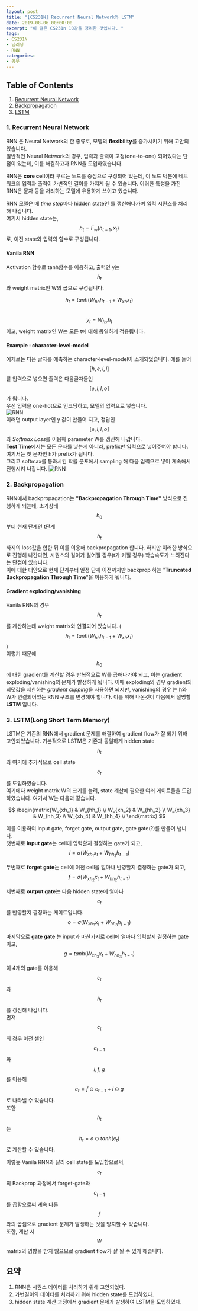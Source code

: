 ```yaml
---
layout: post
title: "[CS231N] Recurrent Neural Network와 LSTM"
date: 2019-08-06 00:00:00
excerpt: "이 글은 CS231n 10강을 정리한 것입니다. "  
tags:
- CS231N
- 딥러닝
- RNN
categories:
- 공부
---
```

## Table of Contents
1. [Recurrent Neural Network](#rnn)
2. [Backpropagation](#back)
3. [LSTM](#lstm)

### 1. Recurrent Neural Network<a name="rnn"></a>
RNN 은 Neural Network의 한 종류로, 모델의 **flexibility**를 증가시키기 위해 고안되었습니다.  
일반적인 Neural Network의 경우, 입력과 출력이 고정(one-to-one) 되어있다는 단점이 있는데, 이를 해결하고자 RNN을 도입하였습니다.  
  
RNN은 **core cell**이라 부르는 노드를 중심으로 구성되어 있는데, 이 노드 덕분에 네트워크의 입력과 출력이 가변적인 길이를 가지게 될 수 있습니다. 이러한 특성을 가진 RNN은 문자 등을 처리하는 모델에 유용하게 쓰이고 있습니다.  
  
RNN 모델은 매 *time step*마다 hidden state인 를 갱신해나가며 입력 시퀀스를 처리해 나갑니다.  
여기서 hidden state는,  
$$ h_{t} = F_{w}(h_{t-1},x_{t}) $$
로, 이전 state와 입력의 함수로 구성됩니다.  

#### Vanila RNN
Activation 함수로 tanh함수를 이용하고,  출력인 y는 $$ h_{t} $$와 weight matrix인 W의 곱으로 구성됩니다.  

$$ h_{t} = tanh(W_{hh}h_{t-1}+W_{xh}x_{t}) $$  
$$ y_{t} = W_{hy}h_{t} $$
이고, weight matrix인 W는 모든 t에 대해 동일하게 적용됩니다.

#### Example : character-level-model
예제로는 다음 글자를 예측하는 character-level-model이 소개되었습니다. 예를 들어 $$ [h,e,l,l] $$를 입력으로 넣으면 출력은 다음글자들인 $$ [e,l,l,o] $$가 됩니다.   
우선 입력을 one-hot으로 인코딩하고, 모델의 입력으로 넣습니다.  
![RNN](https://github.com/dghg/dghg.github.io/raw/master/_posts/img/9.PNG)  
이러면 output layer인 y 값이 만들어 지고, 정답인$$ [e,l,l,o] $$와 *Softmax Loss*를  이용해 parameter W를 갱신해 나갑니다.  
**Test Time**에서는 모든 문자를 넣는게 아니라, prefix만 입력으로 넣어주여야 합니다. 여기서는 첫 문자인 h가 prefix가 됩니다.  
그리고 softmax를 통과시킨 확률 분포에서 sampling 해 다음 입력으로 넣어 계속해서 진행시켜 나갑니다.
![RNN](https://github.com/dghg/dghg.github.io/raw/master/_posts/img/10.PNG)  
  
  
  
### 2. Backpropagation<a name="back"></a>
RNN에서 backpropagation는 **"Backpropagation Through Time"** 방식으로 진행하게 되는데, 초기상태 $$ h_{0} $$ 부터 현재 단계인 t단계 $$ h_{t} $$ 까지의 loss값을 합한 뒤 이를 이용해 backpropagation 합니다. 하지만 이러한 방식으로 진행해 나간다면, 시퀀스의 길이가 길어질 경우(t가 커질 경우) 학습속도가 느려진다는 단점이 있습니다.  
이에 대한 대안으로 현재 단계부터 일정 단계 이전까지만 backprop 하는 "**Truncated Backpropagation Through Time**"을 이용하게 됩니다. 
  
#### Gradient exploding/vanishing
Vanila RNN의 경우 $$ h_{t} $$를 계산하는데 weight matrix와 연결되어 있습니다. ( $$ h_{t} = tanh(W_{hh}h_{t-1}+W_{xh}x_{t}) $$  )  
이렇기 때문에 $$ h_{0} $$ 에 대한 gradient를 계산할 경우 반복적으로 W를 곱해나가야 되고, 이는 gradient exploding/vanishing의 문제가 발생하게 됩니다. 이때 exploding의 경우 gradient의 최댓값을 제한하는 *gradient clipping*을 사용하면 되지만, vanishing의 경우  는 h와 W가 연결되어있는 RNN 구조를 변경해야 합니다. 이를 위해 나온것이 다음에서 설명할 **LSTM** 입니다.  
  
  
### 3. LSTM(Long Short Term Memory)<a name="lstm"></a>
LSTM은 기존의 RNN에서 gradient 문제를 해결하여 gradient flow가 잘 되기 위해 고안되었습니다. 기본적으로 LSTM은 기존과 동일하게 hidden state $$ h_{t} $$와 여기에 추가적으로 cell state $$ c_{t} $$를 도입하였습니다.  
여기에다 weight matrix W의 크기를 늘려, state 계산에 필요한 여러 게이트들을 도입하였습니다. 여기서 W는 다음과 같습니다.

$$
    \begin{matrix}W_{xh_1} & W_{hh_1} \\ W_{xh_2} & W_{hh_2} \\ W_{xh_3} & W_{hh_3} \\ W_{xh_4} & W_{hh_4} \\ \end{matrix}
$$

  이를 이용하여 input gate, forget gate, output gate, gate gate(?)를 만들어 냅니다.  
첫번째로 **input gate**는 cell에 입력할지 결정하는 gate가 되고,  $$ i = \sigma(W_{xh_1}x_{t}+W_{hh_2}h_{t-1}) $$

두번째로 **forget gate**는 cell에 이전 cell을 얼마나 반영할지 결정하는 gate가 되고,  
$$ f = \sigma(W_{xh_2}x_{t}+W_{hh_2}h_{t-1}) $$  

세번째로 **output gate**는 다음 hidden state에 얼마나 $$ c_{t}$$를 반영할지 결정하는 게이트입니다.  
$$ o = \sigma(W_{xh_3}x_{t}+W_{hh_3}h_{t-1}) $$

마지막으로 **gate gate** 는 input과 마찬가지로 cell에 얼마나 입력할지 결정하는 gate이고, 
$$ g = tanh(W_{xh_3}x_{t}+W_{hh_3}h_{t-1}) $$

이 4개의 gate를 이용해 $$ c_{t} $$ 와 $$ h_{t} $$를 갱신해 나갑니다.  
먼저 $$ c_{t} $$ 의 경우 이전 셀인 $$ c_{t-1} $$와 $$ i, f, g $$를 이용해 $$ c_{t} = f⊙c_{t-1} + i⊙g $$로 나타낼 수 있습니다.  
또한 $$ h_{t} $$ 는 $$ h_{t} = o⊙tanh(c_{t}) $$로 계산할 수 있습니다.  

이렇듯 Vanila RNN과 달리 cell state를 도입함으로써,  $$c_{t}$$의 Backprop 과정에서 forget-gate와 $$c_{t-1}$$를 곱함으로써 계속 다른 $$f$$와의 곱셈으로 gradient 문제가 발생하는 것을 방지할 수 있습니다.  
또한, 계산 시 $$W$$ matrix의 영향을 받지 않으므로 gradient flow가 잘 될 수 있게 해줍니다.  

## 요약
1. RNN은 시퀀스 데이터를 처리하기 위해 고안되었다.  
2. 가변길이의 데이터를 처리하기 위해 hidden state를 도입하였다.  
3. hidden state 계산 과정에서 gradient 문제가 발생하여 LSTM을 도입하였다.  


  